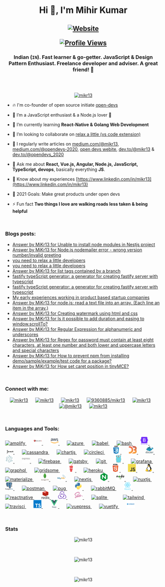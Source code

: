 <h1 align="center">Hi 👋, I'm Mihir Kumar</h1>

<h2 align="center">

[![Website](https://img.shields.io/website?label=opendevs.in&style=for-the-badge&url=https://opendevs.in)](https://opendevs.in)

[![Profile Views](https://komarev.com/ghpvc/?username=mikr13&label=Profile%20views&color=0e75b6&style=flat)](https://linkedin.com/in/mikr13)

</h2>

<h3 align="center">Indian (<code>IN</code>). Fast learner & go-getter. JavaScript & Design Pattern Enthusiast. Freelance developer and adviser. A great friend! 🙌</h3>

<br>
<br>

<p align="center"> <a href="https://github.com/ryo-ma/github-profile-trophy"><img src="https://github-profile-trophy.vercel.app/?username=mikr13&show_icons=true&locale=en&layout=compact" alt="mikr13" /></a> </p>

- 🔥 I'm co-founder of open source initiate [open-devs](https://github.com/open-devs)

- 🎇 I’m a JavaScript enthusiast & a Node.js lover 🧡

- 🌱 I’m currently learning **React-Native & Golang Web Development**

- 👯 I’m looking to collaborate on [relax a little (vs code extension)](https://github.com/open-devs/relax-a-little)

- 📝 I regularly write articles on [medium.com/@mikr13](https://medium.com/@mikr13), [medium.com/@opendevs-2020](https://opendevs-2020.medium.com/), [open devs webite](https://opendevs.in), [dev.to/@mikr13](https://dev.to/mikr13) & [dev.to/@opendevs_2020](https://dev.to/opendevs_2020)

- 💬 Ask me about **React, Vue.js, Angular, Node.js, JavaScript, TypeScript, devops**, basically everything **JS**.

- 📄 Know about my experiences [https://www.linkedin.com/in/mikr13](https://www.linkedin.com/in/mikr13)

- 🥅 2021 Goals: Make great products under open devs

- ⚡ Fun fact **Two things I love are walking roads less taken & being helpful**

<br />

### Blogs posts:
<!-- BLOG-POST-LIST:START -->
- [Answer by MiKr13 for Unable to install node modules in Nestjs project](https://stackoverflow.com/questions/66544116/unable-to-install-node-modules-in-nestjs-project/66565267#66565267)
- [Answer by MiKr13 for Node.js nodemailer error - wrong version number/invalid greeting](https://stackoverflow.com/questions/66317125/node-js-nodemailer-error-wrong-version-number-invalid-greeting/66317696#66317696)
- [you need to relax a little developers](https://dev.to/opendevs_2020/you-need-to-relax-a-little-developers-4l6c)
- [you need to relax a little developers](https://medium.com/@opendevs-2020/you-need-to-relax-a-little-developers-9c8d32728867?source=rss-4e39b8f9d0e2------2)
- [Answer by MiKr13 for list tags contained by a branch](https://stackoverflow.com/questions/2381665/list-tags-contained-by-a-branch/66120388#66120388)
- [fastify typeScript generator: a generator for creating fastify server with typescript](https://dev.to/opendevs_2020/fastify-typescript-generator-a-generator-for-creating-fastify-server-with-typescript-j3e)
- [fastify typeScript generator: a generator for creating fastify server with typescript](https://blog.usejournal.com/fastify-typescript-generator-a-generator-for-creating-fastify-server-with-typescript-c178dcf282c9?source=rss-4e39b8f9d0e2------2)
- [My early experiences working in product based startup companies](https://dev.to/mikr13/my-early-experiences-working-in-product-based-startup-companies-4dgf)
- [Answer by MiKr13 for node.js: read a text file into an array. (Each line an item in the array.)](https://stackoverflow.com/questions/6831918/node-js-read-a-text-file-into-an-array-each-line-an-item-in-the-array/63155678#63155678)
- [Answer by MiKr13 for Creating watermark using html and css](https://stackoverflow.com/questions/21458162/creating-watermark-using-html-and-css/63021761#63021761)
- [Answer by MiKr13 for Is it possible to add duration and easing to window.scrollTo?](https://stackoverflow.com/questions/30667811/is-it-possible-to-add-duration-and-easing-to-window-scrollto/62669495#62669495)
- [Answer by MiKr13 for Regular Expression for alphanumeric and underscores](https://stackoverflow.com/questions/336210/regular-expression-for-alphanumeric-and-underscores/62263317#62263317)
- [Answer by MiKr13 for Regex for password must contain at least eight characters, at least one number and both lower and uppercase letters and special characters](https://stackoverflow.com/questions/19605150/regex-for-password-must-contain-at-least-eight-characters-at-least-one-number-a/62196974#62196974)
- [Answer by MiKr13 for How to prevent npm from installing demo/sample/example/test code for a package?](https://stackoverflow.com/questions/61814829/how-to-prevent-npm-from-installing-demo-sample-example-test-code-for-a-package/61815263#61815263)
- [Answer by MiKr13 for How set caret position in tinyMCE?](https://stackoverflow.com/questions/61569179/how-set-caret-position-in-tinymce/61570854#61570854)
<!-- BLOG-POST-LIST:END -->
<br />

### Connect with me:

<p align="center">
<a href="https://codepen.io/mikr13" target="blank"><img align="center" src="https://cdn.jsdelivr.net/npm/simple-icons@4/icons/codepen.svg" alt="mikr13" width="26" /></a>&nbsp; &nbsp; &nbsp;
<a href="https://dev.to/mikr13" target="blank"><img align="center" src="https://cdn.jsdelivr.net/npm/simple-icons@4/icons/dev-dot-to.svg" alt="mikr13" width="26" /></a>&nbsp; &nbsp; &nbsp;
<a href="https://linkedin.com/in/mikr13" target="blank"><img align="center" src="https://cdn.jsdelivr.net/npm/simple-icons@4/icons/linkedin.svg" alt="mikr13" width="26" /></a>&nbsp; &nbsp; &nbsp;
<a href="https://stackoverflow.com/users/9360885/mikr13" target="blank"><img align="center" src="https://cdn.jsdelivr.net/npm/simple-icons@4/icons/stackoverflow.svg" alt="9360885/mikr13" width="26" /></a>&nbsp; &nbsp; &nbsp;
<a href="https://codesandbox.com/mikr13" target="blank"><img align="center" src="https://cdn.jsdelivr.net/npm/simple-icons@4/icons/codesandbox.svg" alt="mikr13" width="26" /></a>&nbsp; &nbsp; &nbsp;
<a href="https://medium.com/@mikr13" target="blank"><img align="center" src="https://cdn.jsdelivr.net/npm/simple-icons@4/icons/medium.svg" alt="@mikr13" width="26" /></a>&nbsp; &nbsp; &nbsp;
<a href="https://www.leetcode.com/mikr13" target="blank"><img align="center" src="https://cdn.jsdelivr.net/npm/simple-icons@4/icons/leetcode.svg" alt="mikr13" width="26" /></a>
</p>

<br />

### Languages and Tools:

<a href="https://aws.amazon.com/amplify/" target="_blank"> <img src="https://docs.amplify.aws/assets/logo-dark.svg" alt="amplify" width="26"/> </a> &nbsp; &nbsp; &nbsp; <a href="https://angular.io" target="_blank"> <img src="https://raw.githubusercontent.com/devicons/devicon/master/icons/angularjs/angularjs-original-wordmark.svg" alt="angularjs" width="26"/> </a> &nbsp; &nbsp; &nbsp; <a href="https://aws.amazon.com" target="_blank"> <img src="https://raw.githubusercontent.com/devicons/devicon/master/icons/amazonwebservices/amazonwebservices-original-wordmark.svg" alt="aws" width="26"/> </a> &nbsp; &nbsp; &nbsp; <a href="https://azure.microsoft.com/en-in/" target="_blank"> <img src="https://www.vectorlogo.zone/logos/microsoft_azure/microsoft_azure-icon.svg" alt="azure" width="26"/> </a> &nbsp; &nbsp; &nbsp; <a href="https://babeljs.io/" target="_blank"> <img src="https://www.vectorlogo.zone/logos/babeljs/babeljs-icon.svg" alt="babel" width="26"/> </a> &nbsp; &nbsp; &nbsp; <a href="https://www.gnu.org/software/bash/" target="_blank"> <img src="https://www.vectorlogo.zone/logos/gnu_bash/gnu_bash-icon.svg" alt="bash" width="26"/> </a> &nbsp; &nbsp; &nbsp; <a href="https://getbootstrap.com" target="_blank"> <img src="https://raw.githubusercontent.com/devicons/devicon/master/icons/bootstrap/bootstrap-plain-wordmark.svg" alt="bootstrap" width="26"/> </a> &nbsp; &nbsp; &nbsp; <a href="https://canvasjs.com" target="_blank"> <img src="https://raw.githubusercontent.com/Hardik0307/Hardik0307/master/assets/canvasjs-charts.svg" alt="canvasjs" width="26"/> </a> &nbsp; &nbsp; &nbsp; <a href="https://cassandra.apache.org/" target="_blank"> <img src="https://www.vectorlogo.zone/logos/apache_cassandra/apache_cassandra-icon.svg" alt="cassandra" width="26"/> </a> &nbsp; &nbsp; &nbsp; <a href="https://www.chartjs.org" target="_blank"> <img src="https://www.chartjs.org/media/logo-title.svg" alt="chartjs" width="26"/> </a> &nbsp; &nbsp; &nbsp; <a href="https://circleci.com" target="_blank"> <img src="https://www.vectorlogo.zone/logos/circleci/circleci-icon.svg" alt="circleci" width="26"/> </a> &nbsp; &nbsp; &nbsp; <a href="https://www.w3schools.com/css/" target="_blank"> <img src="https://raw.githubusercontent.com/devicons/devicon/master/icons/css3/css3-original-wordmark.svg" alt="css3" width="26"/> </a> &nbsp; &nbsp; &nbsp; <a href="https://d3js.org/" target="_blank"> <img src="https://raw.githubusercontent.com/devicons/devicon/master/icons/d3js/d3js-original.svg" alt="d3js" width="26"/> </a> &nbsp; &nbsp; &nbsp; <a href="https://www.docker.com/" target="_blank"> <img src="https://raw.githubusercontent.com/devicons/devicon/master/icons/docker/docker-original-wordmark.svg" alt="docker" width="26"/> </a> &nbsp; &nbsp; &nbsp; <a href="https://www.electronjs.org" target="_blank"> <img src="https://raw.githubusercontent.com/devicons/devicon/master/icons/electron/electron-original.svg" alt="electron" width="26"/> </a> &nbsp; &nbsp; &nbsp; <a href="https://expressjs.com" target="_blank"> <img src="https://raw.githubusercontent.com/devicons/devicon/master/icons/express/express-original-wordmark.svg" alt="express" width="26"/> </a> &nbsp; &nbsp; &nbsp; <a href="https://firebase.google.com/" target="_blank"> <img src="https://www.vectorlogo.zone/logos/firebase/firebase-icon.svg" alt="firebase" width="26"/> </a> &nbsp; &nbsp; &nbsp; <a href="https://www.gatsbyjs.com/" target="_blank"> <img src="https://www.vectorlogo.zone/logos/gatsbyjs/gatsbyjs-icon.svg" alt="gatsby" width="26"/> </a> &nbsp; &nbsp; &nbsp; <a href="https://git-scm.com/" target="_blank"> <img src="https://www.vectorlogo.zone/logos/git-scm/git-scm-icon.svg" alt="git" width="26"/> </a> &nbsp; &nbsp; &nbsp; <a href="https://golang.org" target="_blank"> <img src="https://raw.githubusercontent.com/devicons/devicon/master/icons/go/go-original.svg" alt="go" width="26"/> </a> &nbsp; &nbsp; &nbsp; <a href="https://grafana.com" target="_blank"> <img src="https://www.vectorlogo.zone/logos/grafana/grafana-icon.svg" alt="grafana" width="26"/> </a> &nbsp; &nbsp; &nbsp; <a href="https://graphql.org" target="_blank"> <img src="https://www.vectorlogo.zone/logos/graphql/graphql-icon.svg" alt="graphql" width="26"/> </a> &nbsp; &nbsp; &nbsp; <a href="https://gridsome.org/" target="_blank"> <img src="https://www.vectorlogo.zone/logos/gridsome/gridsome-icon.svg" alt="gridsome" width="26"/> </a> &nbsp; &nbsp; &nbsp; <a href="https://gulpjs.com" target="_blank"> <img src="https://raw.githubusercontent.com/devicons/devicon/master/icons/gulp/gulp-plain.svg" alt="gulp" width="26"/> </a> &nbsp; &nbsp; &nbsp; <a href="https://heroku.com" target="_blank"> <img src="https://www.vectorlogo.zone/logos/heroku/heroku-icon.svg" alt="heroku" width="26"/> </a> &nbsp; &nbsp; &nbsp; <a href="https://www.w3.org/html/" target="_blank"> <img src="https://raw.githubusercontent.com/devicons/devicon/master/icons/html5/html5-original-wordmark.svg" alt="html5" width="26"/> </a> &nbsp; &nbsp; &nbsp; <a href="https://developer.mozilla.org/en-US/docs/Web/JavaScript" target="_blank"> <img src="https://raw.githubusercontent.com/devicons/devicon/master/icons/javascript/javascript-original.svg" alt="javascript" width="26"/> </a> &nbsp; &nbsp; &nbsp; <a href="https://www.linux.org/" target="_blank"> <img src="https://raw.githubusercontent.com/devicons/devicon/master/icons/linux/linux-original.svg" alt="linux" width="26"/> </a> &nbsp; &nbsp; &nbsp; <a href="https://materializecss.com/" target="_blank"> <img src="https://raw.githubusercontent.com/prplx/svg-logos/5585531d45d294869c4eaab4d7cf2e9c167710a9/svg/materialize.svg" alt="materialize" width="26"/> </a> &nbsp; &nbsp; &nbsp; <a href="https://www.mongodb.com/" target="_blank"> <img src="https://raw.githubusercontent.com/devicons/devicon/master/icons/mongodb/mongodb-original-wordmark.svg" alt="mongodb" width="26"/> </a> &nbsp; &nbsp; &nbsp; <a href="https://www.mysql.com/" target="_blank"> <img src="https://raw.githubusercontent.com/devicons/devicon/master/icons/mysql/mysql-original-wordmark.svg" alt="mysql" width="26"/> </a> &nbsp; &nbsp; &nbsp; <a href="https://nextjs.org/" target="_blank"> <img src="https://cdn.worldvectorlogo.com/logos/nextjs-3.svg" alt="nextjs" width="26"/> </a> &nbsp; &nbsp; &nbsp; <a href="https://www.nginx.com" target="_blank"> <img src="https://raw.githubusercontent.com/devicons/devicon/master/icons/nginx/nginx-original.svg" alt="nginx" width="26"/> </a> &nbsp; &nbsp; &nbsp; <a href="https://nodejs.org" target="_blank"> <img src="https://raw.githubusercontent.com/devicons/devicon/master/icons/nodejs/nodejs-original-wordmark.svg" alt="nodejs" width="26"/> </a> &nbsp; &nbsp; &nbsp; <a href="https://nuxtjs.org/" target="_blank"> <img src="https://www.vectorlogo.zone/logos/nuxtjs/nuxtjs-icon.svg" alt="nuxtjs" width="26"/> </a> &nbsp; &nbsp; &nbsp; <a href="https://www.postgresql.org" target="_blank"> <img src="https://raw.githubusercontent.com/devicons/devicon/master/icons/postgresql/postgresql-original-wordmark.svg" alt="postgresql" width="26"/> </a> &nbsp; &nbsp; &nbsp; <a href="https://postman.com" target="_blank"> <img src="https://www.vectorlogo.zone/logos/getpostman/getpostman-icon.svg" alt="postman" width="26"/> </a> &nbsp; &nbsp; &nbsp; <a href="https://pugjs.org" target="_blank"> <img src="https://cdn.worldvectorlogo.com/logos/pug.svg" alt="pug" width="26"/> </a> &nbsp; &nbsp; &nbsp; <a href="https://www.python.org" target="_blank"> <img src="https://raw.githubusercontent.com/devicons/devicon/master/icons/python/python-original.svg" alt="python" width="26"/> </a> &nbsp; &nbsp; &nbsp; <a href="https://www.rabbitmq.com" target="_blank"> <img src="https://www.vectorlogo.zone/logos/rabbitmq/rabbitmq-icon.svg" alt="rabbitMQ" width="26"/> </a> &nbsp; &nbsp; &nbsp; <a href="https://reactjs.org/" target="_blank"> <img src="https://raw.githubusercontent.com/devicons/devicon/master/icons/react/react-original-wordmark.svg" alt="react" width="26"/> </a> &nbsp; &nbsp; &nbsp; <a href="https://reactnative.dev/" target="_blank"> <img src="https://reactnative.dev/img/header_logo.svg" alt="reactnative" width="26"/> </a> &nbsp; &nbsp; &nbsp; <a href="https://redis.io" target="_blank"> <img src="https://raw.githubusercontent.com/devicons/devicon/master/icons/redis/redis-original-wordmark.svg" alt="redis" width="26"/> </a> &nbsp; &nbsp; &nbsp; <a href="https://redux.js.org" target="_blank"> <img src="https://raw.githubusercontent.com/devicons/devicon/master/icons/redux/redux-original.svg" alt="redux" width="26"/> </a> &nbsp; &nbsp; &nbsp; <a href="https://sass-lang.com" target="_blank"> <img src="https://raw.githubusercontent.com/devicons/devicon/master/icons/sass/sass-original.svg" alt="sass" width="26"/> </a> &nbsp; &nbsp; &nbsp; <a href="https://www.sqlite.org/" target="_blank"> <img src="https://www.vectorlogo.zone/logos/sqlite/sqlite-icon.svg" alt="sqlite" width="26"/> </a> &nbsp; &nbsp; &nbsp;
&nbsp; &nbsp; &nbsp; <a href="https://tailwindcss.com/" target="_blank"> <img src="https://www.vectorlogo.zone/logos/tailwindcss/tailwindcss-icon.svg" alt="tailwind" width="26"/> </a> &nbsp; &nbsp; &nbsp; <a href="https://travis-ci.org" target="_blank"> <img src="https://www.vectorlogo.zone/logos/travis-ci/travis-ci-icon.svg" alt="travisci" width="26"/> </a> &nbsp; &nbsp; &nbsp; <a href="https://www.typescriptlang.org/" target="_blank"> <img src="https://raw.githubusercontent.com/devicons/devicon/master/icons/typescript/typescript-original.svg" alt="typescript" width="26"/> </a> &nbsp; &nbsp; &nbsp; <a href="https://vuejs.org/" target="_blank"> <img src="https://raw.githubusercontent.com/devicons/devicon/master/icons/vuejs/vuejs-original-wordmark.svg" alt="vuejs" width="26"/> </a> &nbsp; &nbsp; &nbsp; <a href="https://vuepress.vuejs.org/" target="_blank"> <img src="https://raw.githubusercontent.com/AliasIO/wappalyzer/master/src/drivers/webextension/images/icons/VuePress.svg" alt="vuepress" width="26"/> </a> &nbsp; &nbsp; &nbsp; <a href="https://vuetifyjs.com/en/" target="_blank"> <img src="https://bestofjs.org/logos/vuetify.svg" alt="vuetify" width="26"/> </a> &nbsp; &nbsp; &nbsp; <a href="https://webpack.js.org" target="_blank"> <img src="https://raw.githubusercontent.com/devicons/devicon/d00d0969292a6569d45b06d3f350f463a0107b0d/icons/webpack/webpack-original-wordmark.svg" alt="webpack" width="26"/> </a>

<br />

### Stats

<p align="center"><img src="https://github-readme-stats.vercel.app/api/top-langs?username=mikr13&show_icons=true&locale=en&layout=compact" alt="mikr13" /></p>
<br />
<p align="center"><img align="center" src="https://github-readme-stats.vercel.app/api?username=mikr13&show_icons=true&locale=en&count_private=true&hide=contribs" alt="mikr13" /></p>
<br />
<p align="center"><img align="center" src="https://github-readme-streak-stats.herokuapp.com/?user=mikr13&" alt="mikr13" /></p>

[website]: https://opendevs.in
[linkedin]: https://linkedin.com/in/mikr13